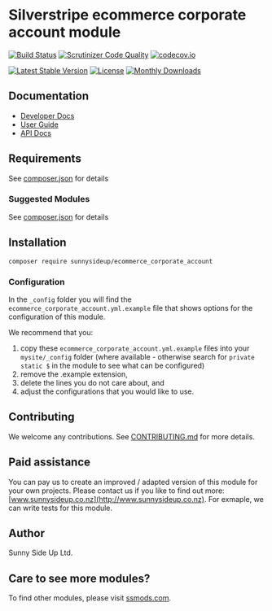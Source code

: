 # Silverstripe ecommerce corporate account module
[![Build Status](https://travis-ci.org/sunnysideup/silverstripe-ecommerce_corporate_account.svg?branch=master)](https://travis-ci.org/sunnysideup/silverstripe-ecommerce_corporate_account)
[![Scrutinizer Code Quality](https://scrutinizer-ci.com/g/sunnysideup/silverstripe-ecommerce_corporate_account/badges/quality-score.png?b=master)](https://scrutinizer-ci.com/g/sunnysideup/silverstripe-ecommerce_corporate_account/?branch=master)
[![codecov.io](https://codecov.io/github/sunnysideup/silverstripe-ecommerce_corporate_account/coverage.svg?branch=master)](https://codecov.io/github/sunnysideup/silverstripe-ecommerce_corporate_account?branch=master)

[![Latest Stable Version](https://poser.pugx.org/sunnysideup/ecommerce_corporate_account/version)](https://packagist.org/packages/sunnysideup/ecommerce_corporate_account)
[![License](https://poser.pugx.org/sunnysideup/ecommerce_corporate_account/license)](https://packagist.org/packages/sunnysideup/ecommerce_corporate_account)
[![Monthly Downloads](https://poser.pugx.org/sunnysideup/ecommerce_corporate_account/d/monthly)](https://packagist.org/packages/sunnysideup/ecommerce_corporate_account)


## Documentation



 * [Developer Docs](docs/en/INDEX.md)
 * [User Guide](docs/en/userguide.md)
 * [API Docs](http://docs.ssmods.com/sunnysideup/ecommerce_corporate_account/classes.xhtml)


## Requirements



See [composer.json](composer.json) for details


### Suggested Modules



See [composer.json](composer.json) for details


## Installation


```
composer require sunnysideup/ecommerce_corporate_account
```

### Configuration



In the `_config` folder you will find the `ecommerce_corporate_account.yml.example`
file that shows options for the configuration of this module.

We recommend that you:

  1. copy these `ecommerce_corporate_account.yml.example` files into your
`mysite/_config` folder (where available - otherwise search for `private static $` in the module to see what can be configured)
  2. remove the .example extension,
  3. delete the lines you do not care about, and
  4. adjust the configurations that you would like to use.


## Contributing



We welcome any contributions. See [CONTRIBUTING.md](CONTRIBUTING.md) for more details.

## Paid assistance



You can pay us to create an improved / adapted version of this module for your own projects.  Please contact us if you like to find out more: [www.sunnysideup.co.nz](http://www.sunnysideup.co.nz).  For exmaple, we can write tests for this module.  

## Author



Sunny Side Up Ltd.


## Care to see more modules?

To find other modules, please visit [ssmods.com](http://ssmods.com/).
